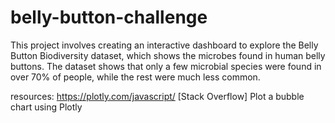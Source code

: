 # belly-button-challenge
This project involves creating an interactive dashboard to explore the Belly Button Biodiversity dataset, which shows the microbes found in human belly buttons.
The dataset shows that only a few microbial species were found in over 70% of people, while the rest were much less common.

resources:
https://plotly.com/javascript/
[Stack Overflow] Plot a bubble chart using Plotly

